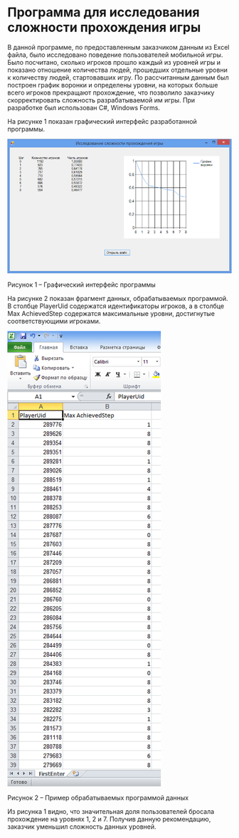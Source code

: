 # Программа для исследования сложности прохождения игры
В данной программе, по предоставленным заказчиком данным из Excel файла, было исследовано поведение пользователей мобильной игры. Было посчитано, сколько игроков прошло каждый из уровней игры и показано отношение количества людей, прошедших отдельные уровни к количеству людей, стартовавших игру. По рассчитанным данным был построен график воронки и определены уровни, на которых больше всего игроков прекращают прохождение, что позволило заказчику скорректировать сложность
разрабатываемой им игры. При разработке был использован C#, Windows Forms.
	
  На рисунке 1 показан графический интерфейс разработанной программы.
  
  ![](https://github.com/AlekseiSmetanin/Researching-the-difficulty-of-passing-the-game/blob/master/Screenshots/Github%20project%205%20pic%201.png "Рисунок 1 – Графический интерфейс программы")
  
  Рисунок 1 – Графический интерфейс программы

На рисунке 2 показан фрагмент данных, обрабатываемых программой. В столбце PlayerUid содержатся идентификаторы игроков, а в столбце Max AchievedStep содержатся максимальные уровни, достигнутые соответствующими игроками.

![](https://github.com/AlekseiSmetanin/Researching-the-difficulty-of-passing-the-game/blob/master/Screenshots/Github%20project%205%20pic%202.PNG "Рисунок 2 – Пример обрабатываемых программой данных")

Рисунок 2 – Пример обрабатываемых программой  данных

Из рисунка 1 видно, что значительная доля пользователей бросала прохождение на уровнях 1, 2 и 7. Получив данную рекомендацию, заказчик уменьшил сложность данных уровней.
